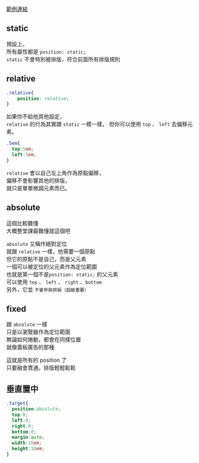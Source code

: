 [範例連結](http://localhost:8080/demo/Position/)

## static

預設上，  
所有屬性都是 `position: static;`  
`static` 不會特別被排版，符合前面所有排版規則

## relative

```css
.relative{
    position: relative;
}
```

如果你不給他其他設定，  
`relative` 的行為其實跟 `static` 一模一樣，
但你可以使用 `top` 、 `left` 去偏移元素。

```css
.5em{
  top:5em;
  left:5em;
}
```

`relative` 會以自己左上角作為原點偏移，  
偏移不會影響其他的排版，  
就只是單單微調元素而已。

## absolute

這個比較難懂  
大概整堂課最難懂就這個吧

`absolute` 又稱作絕對定位  
就跟 `relative` 一樣，他需要一個原點  
但它的原點不是自己，而是父元素  
一個可以被定位的父元素作為定位範圍  
也就是第一個不是`position: static;` 的父元素  
可以使用 `top` 、 `left` 、 `right` 、`bottom`  
另外，它並 `不會參與排版（超級重要）`

## fixed

跟 `absolute` 一樣  
只是以瀏覽器作為定位範圍  
無論如何捲動，都會在同樣位置  
就像蓋板廣告的那種

這就是所有的 position 了  
只要融會貫通，排版輕輕鬆鬆

## 垂直置中

```css
.target{
  position:absolute;
  top:0;
  left:0;
  right:0;
  bottom:0;
  margin:auto;
  width:10em;
  height:10em;
}
```